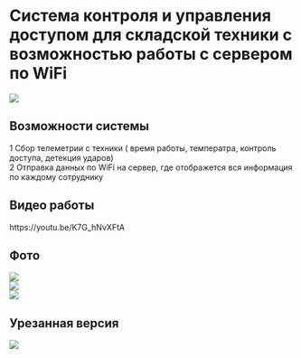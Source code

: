 <h1>Система контроля и управления доступом для складской техники с возможностью работы с сервером по WiFi</h1>
<img src="https://habrastorage.org/webt/qu/eu/hj/queuhjs1vgiyqgilhx5m4iys6iw.jpeg" />

<h2>Возможности системы</h2>
1 Сбор телеметрии с техники ( время работы, температра, контроль доступа, детекция ударов)</br>
2 Отправка данных по WiFi на сервер, где отображется вся информация по каждому сотруднику</br>
<h2>Видео работы </h2>
https://youtu.be/K7G_hNvXFtA </br>
<h2>Фото</h2>
<img src="https://habrastorage.org/webt/kv/ax/qr/kvaxqrept3l6n_tbste2-v3jsji.jpeg" /></br>
<img src="https://habrastorage.org/webt/1q/uf/ob/1qufobbwsulqbisqf_roa21aj1s.jpeg" /></br>
<img src="https://habrastorage.org/webt/-t/bj/_m/-tbj_mdqfdg95mtrkikgr4uthte.jpeg" /></br>
<h2>Урезанная версия</h2>
<img src="https://habrastorage.org/webt/oj/2g/gb/oj2ggb6osfoozwhegdulbu1gv7s.jpeg" />
